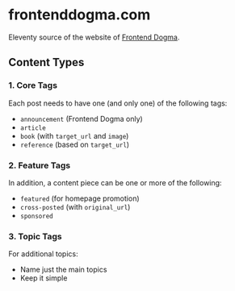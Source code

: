 # frontenddogma.com

Eleventy source of the website of [Frontend Dogma](https://frontenddogma.com/).

## Content Types

### 1. Core Tags

Each post needs to have one (and only one) of the following tags:

* `announcement` (Frontend Dogma only)
* `article`
* `book` (with `target_url` and `image`)
* `reference` (based on `target_url`)

### 2. Feature Tags

In addition, a content piece can be one or more of the following:

* `featured` (for homepage promotion)
* `cross-posted` (with `original_url`)
* `sponsored`

### 3. Topic Tags

For additional topics:

* Name just the main topics
* Keep it simple